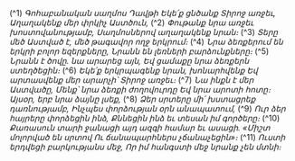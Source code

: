 
(^1) _Գոհաբանական սաղմոս Դավթի
Եկե՛ք ցնծանք Տիրոջ առջեւ,
Աղաղակենք մեր փրկիչ Աստծուն,_
(^2) _Փութանք նրա առջեւ խոստովանությամբ,
Սաղմոսներով աղաղակենք նրան։_
(^3) _Տերը մեծ Աստված է, մեծ թագավոր ողջ երկրում։_
(^4) _Նրա ձեռքերում են երկրի բոլոր եզերքները,
Նրանն են լեռների բարձունքները։_
(^5) _Նրանն է ծովը. նա արարեց այն,
Եվ ցամաքը նրա ձեռքերն ստեղծեցին։_
(^6) _Եկե՛ք երկրպագենք նրան, խոնարհվենք
Եվ արտասվենք մեր արարչի՝ Տիրոջ առջեւ։_
(^7) _Նա ինքն է մեր Աստվածը,
Մենք՝ նրա ձեռքի ժողովուրդը
Եվ նրա արոտի հոտը։
Այսօր, երբ նրա ձայնը լսեք,_
(^8) _Ձեր սրտերը մի՛ խստացրեք դառնությամբ,
Ինչպես փորձության օրն անապատում,_
(^9) _Ուր ձեր հայրերը փորձեցին ինձ,
Քննեցին ինձ եւ տեսան իմ գործերը։_
(^10) _Քառասուն տարի ջանացի այդ ազգի համար եւ ասացի.
«Միշտ մոլորված են սրտով
Ու ճանապարհներս չճանաչեցին»։_
(^11) _Ուստի երդվեցի բարկությանս մեջ,
Որ իմ հանգստի մեջ նրանք չեն մտնի։_
